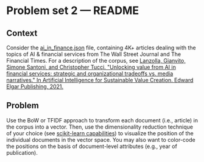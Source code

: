 # Problem set 2 — README

## Context

Consider the [ai_in_finance.json][1] file, containing 4K+ articles dealing with
the topics of  AI & financial services from The Wall Street Journal and The
Financial Times. For a description of the corpus, see [Lanzolla, Gianvito,
Simone Santoni, and Christopher Tucci. "Unlocking value from AI in financial
services: strategic and organizational tradeoffs vs. media narratives." In
Artificial Intelligence for Sustainable Value Creation. Edward Elgar Publishing,
2021.][2]

## Problem

Use the BoW or TFIDF approach to transform each document (i.e., article) in the
corpus into a vector. Then, use the dimensionality reduction technique of your
choice (see [scikit-learn capabilities][3]) to visualize the position of the
individual documents in the vector space. You may also want to color-code the
positions on the basis of document-level attributes (e.g., year of publication).

[1]: https://github.com/simoneSantoni/NLP-orgs-markets/blob/master/sampleData/econNewspaper/ai_in_finance.json
[2]: https://github.com/simoneSantoni/NLP-orgs-markets/blob/46dad729070a5125c95adc214abbec312cae7077/sampleData/econNewspaper/lanzolla_santoni_tucci.pdf
[3]: https://scikit-learn.org/stable/modules/manifold.html